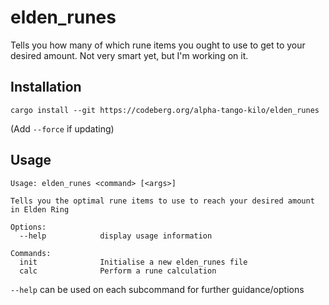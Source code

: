 # elden_runes

Tells you how many of which rune items you ought to use to get to your desired amount.
Not very smart yet, but I'm working on it.

## Installation

```shell
cargo install --git https://codeberg.org/alpha-tango-kilo/elden_runes
```

(Add `--force` if updating)

## Usage

```
Usage: elden_runes <command> [<args>] 

Tells you the optimal rune items to use to reach your desired amount in Elden Ring

Options:
  --help            display usage information

Commands:
  init              Initialise a new elden_runes file
  calc              Perform a rune calculation
```

`--help` can be used on each subcommand for further guidance/options
